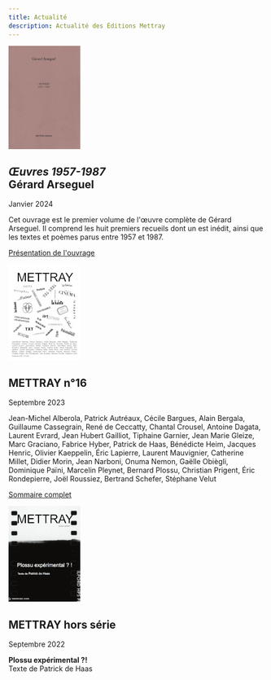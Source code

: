 ```yaml
---
title: Actualité
description: Actualité des Éditions Mettray
---
```


<article class="clearfix" id="arseguel-oeuvres">
  <a href="/livres/gerard-arseguel-oeuvres-1957-1987"><img width="141" height="203" src="/files/gerard-arseguel-oeuvres-1957-1987/couverture.jpg" alt="Œuvres 1957-1987, Gérard Arseguel" class="right"></a>
  <h2><em>Œuvres 1957-1987</em><br>Gérard Arseguel</h2>
  <p class="date">Janvier 2024</p>
  <p>Cet ouvrage est le premier volume de l&#39;œuvre complète de Gérard Arseguel. Il comprend les huit premiers recueils dont un est inédit, ainsi que les textes et poèmes parus entre 1957 et 1987.</p>
  <p><a href="/livres/gerard-arseguel-oeuvres-1957-1987" class="">Présentation de l'ouvrage</a></p>
</article>

<article class="clearfix" id="mettray-s02-n16">
  <a href="/revue/mettray-s02-n16"><img src="/files/mettray-s2-16.jpg" alt="METTRAY n°16. Septembre 2023" class="right"></a>
  <h2>METTRAY n°16</h2>
  <p class="date">Septembre 2023</p>
  <p>Jean-Michel Alberola, Patrick Autréaux, Cécile Bargues, Alain Bergala, Guillaume Cassegrain, René de Ceccatty, Chantal Crousel, Antoine Dagata, Laurent Evrard, Jean Hubert Gailliot, Tiphaine Garnier, Jean Marie Gleize, Marc Graciano, Fabrice Hyber, Patrick de Haas, Bénédicte Heim, Jacques Henric, Olivier Kaeppelin, Éric Lapierre, Laurent Mauvignier, Catherine Millet, Didier Morin, Jean Narboni, Onuma Nemon, Gaëlle Obiègli, Dominique Païni, Marcelin Pleynet, Bernard Plossu, Christian Prigent, Éric Rondepierre, Joël Roussiez, Bertrand Schefer, Stéphane Velut</p>
  <p><a href="/revue/mettray-s02-n16">Sommaire complet</a></p>
</article>

<article class="clearfix" id="mettray-s02-hs">
  <a href="/revue/mettray-s02-hs"><img src="/files/mettray-s2-hs.jpg" alt="METTRAY hors série. Septembre 2022" class="right"></a>
  <h2>METTRAY hors série</h2>
  <p class="date">Septembre 2022</p>
  <p><strong>Plossu expérimental ?!</strong><br>Texte de Patrick de Haas</p>
</article>
